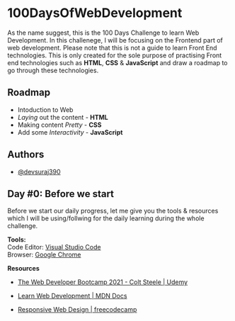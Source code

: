
# 100DaysOfWebDevelopment

As the name suggest, this is the 100 Days Challenge to learn Web Development. In this challenege, I will be focusing on the Frontend part of web development. Please note that this is not a guide to learn Front End technologies. This is only created for the sole purpose of practising Front end technologies such as **HTML**, **CSS** &
**JavaScript** and draw a roadmap to go through these technologies.



## Roadmap

- Intoduction to Web
- *Laying* out the content - **HTML**
- Making content *Pretty* - **CSS**
- Add some *Interactivity* - **JavaScript**
 
 
  
## Authors

- [@devsuraj390](https://www.github.com/devsuraj390)




## Day #0: Before we start
Before we start our daily progress, let me give you the tools & resources which 
I will be using/follwing for the daily learning during the whole challenge.

**Tools:**\
Code Editor: [Visual Studio Code](https://code.visualstudio.com/)\
Browser: [Google Chrome](https://www.google.com/intl/en_in/chrome/) 

**Resources**
- [The Web Developer Bootcamp 2021 - Colt Steele | Udemy](https://www.udemy.com/course/the-web-developer-bootcamp/)

- [Learn Web Development | MDN Docs](https://developer.mozilla.org/en-US/docs/Learn)

- [Responsive Web Design | freecodecamp](https://www.freecodecamp.org/learn/responsive-web-design/)

